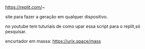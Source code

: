 https://replit.com/~ 

site para fazer a geração em qualquer dispositivo.

no youtube tem tuturiais de como upar essa script para o replit,só pesquisar.

encurtador em massa: https://urix.space/mass
